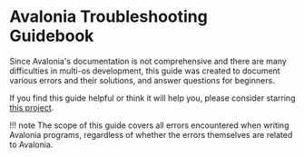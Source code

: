# Avalonia Troubleshooting Guidebook

Since Avalonia's documentation is not comprehensive and there are many difficulties in multi-os development, this guide was created to document various errors and their solutions, and answer questions for beginners.

If you find this guide helpful or think it will help you, please consider starring [this project](https://github.com/metaone01/avalonia-troubleshooting-guidebook).

!!! note
    The scope of this guide covers all errors encountered when writing Avalonia programs, regardless of whether the errors themselves are related to Avalonia.
